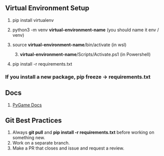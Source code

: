 ## Virtual Environment Setup

1. pip install virtualenv

2. python3 -m venv **virtual-environment-name** (you should name it env / venv)

3. source **virtual-environment-name**/bin/activate (in wsl)

	3.  **virtual-environment-name**/Scripts/Activate.ps1 (in Powershell)

4. pip install -r requirements.txt

### If you install a new package, **pip freeze -> requirements.txt**

  

## Docs

1. [PyGame Docs](https://www.pygame.org/docs/#tutorials)

## Git Best Practices

1. Always **git pull** and **pip install -r requirements.txt** before working on something new.
1. Work on a separate branch.
2. Make a PR that closes and issue and request a review.
